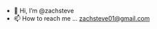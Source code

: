- 👋 Hi, I’m @zachsteve
- 📫 How to reach me ... zachsteve01@gmail.com
<!---
zachsteve/zachsteve is a ✨ special ✨ repository because its `README.md` (this file) appears on your GitHub profile.
You can click the Preview link to take a look at your changes.
--->
